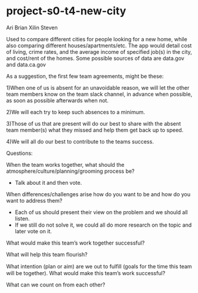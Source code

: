 # project-s0-t4-new-city

Ari	Brian	Xilin	Steven

Used to compare different cities for people looking for a new home, while also comparing different houses/apartments/etc. The app would detail cost of living, crime rates, and the average income of specified job(s) in the city, and cost/rent of the homes.
Some possible sources of data are data.gov and data.ca.gov

As a suggestion, the first few team agreements, might be these:

1)When one of us is absent for an unavoidable reason, we will let the other team members know on the team slack channel, in advance when possible, as soon as possible afterwards when not.

2)We will each try to keep such absences to a minimum.

3)Those of us that are present will do our best to share with the absent team member(s) what they missed and help them get back up to speed.

4)We will all do our best to contribute to the teams success.

Questions:

When the team works together, what should the atmosphere/culture/planning/grooming process be?
- Talk about it and then vote.

When differences/challenges arise how do you want to be and how do you want to address them?

- Each of us should present their view on the problem and we should all listen.
- If we still do not solve it, we could all do more research on the topic and later vote on it.


What would make this team’s work together successful?

What will help this team flourish?

What intention (plan or aim) are we out to fulﬁll (goals for the time this team will be together). What would make this team’s work successful?

What can we count on from each other?
